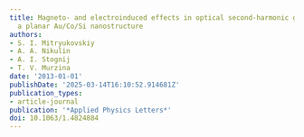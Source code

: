 ```yaml
---
title: Magneto- and electroinduced effects in optical second-harmonic generation from
  a planar Au/Co/Si nanostructure
authors:
- S. I. Mitryukovskiy
- A. A. Nikulin
- A. I. Stognij
- T. V. Murzina
date: '2013-01-01'
publishDate: '2025-03-14T16:10:52.914681Z'
publication_types:
- article-journal
publication: '*Applied Physics Letters*'
doi: 10.1063/1.4824884
---
```

